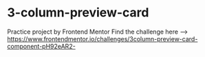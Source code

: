 # 3-column-preview-card
Practice project by Frontend Mentor 
Find the challenge here --> https://www.frontendmentor.io/challenges/3column-preview-card-component-pH92eAR2-
